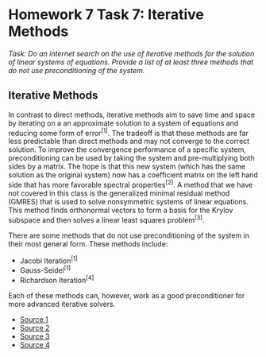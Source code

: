 # Homework 7 Task 7: Iterative Methods

*Task: Do an internet search on the use of iterative methods for the solution of linear systems of equations. Provide a list of at least three methods that do not use preconditioning of the system.*



## Iterative Methods

In contrast to direct methods, iterative methods aim to save time and space by iterating on a an approximate solution to a system of equations and reducing some form of error<sup>[1]</sup>. The tradeoff is that these methods are far less predictable than direct methods and may not converge to the correct solution. To improve the convergence performance of a specific system, preconditioning can be used by taking the system and pre-multiplying both sides by a matrix. The hope is that this new system (which has the same solution as the original system) now has a coefficient matrix on the left hand side that has more favorable spectral properties<sup>[2]</sup>. A method that we have not covered in this class is the generalized minimal residual method (GMRES) that is used to solve nonsymmetric systems of linear equations. This method finds orthonormal vectors to form a basis for the Krylov subspace and then solves a linear least squares problem<sup>[3]</sup>.

There are some methods that do not use preconditioning of the system in their most general form. These methods include:

* Jacobi Iteration<sup>[1]</sup>
* Gauss-Seidel<sup>[1]</sup>
* Richardson Iteration<sup>[4]</sup>

Each of these methods can, however, work as a good preconditioner for more advanced iterative solvers.


* [Source 1](<http://www.netlib.org/utk/people/JackDongarra/WEB-PAGES/SPRING-2003/lect08.pdf>)
* [Source 2](<http://matrixeditions.com/Woz.1-2.pdf>)
* [Source 3](<https://en.wikipedia.org/wiki/Generalized_minimal_residual_method>)
* [Source 4](<https://en.wikipedia.org/wiki/Modified_Richardson_iteration>)